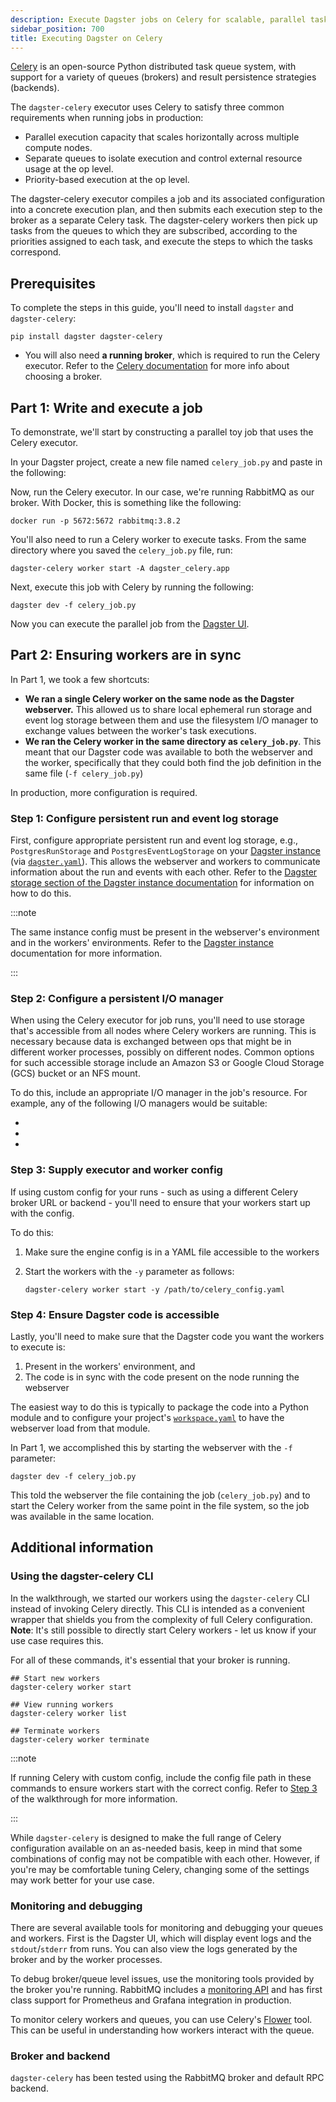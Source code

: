 ```yaml
---
description: Execute Dagster jobs on Celery for scalable, parallel task management.
sidebar_position: 700
title: Executing Dagster on Celery
---
```


[Celery](https://docs.celeryq.dev) is an open-source Python distributed task queue system, with support for a variety of queues (brokers) and result persistence strategies (backends).

The `dagster-celery` executor uses Celery to satisfy three common requirements when running jobs in production:

- Parallel execution capacity that scales horizontally across multiple compute nodes.
- Separate queues to isolate execution and control external resource usage at the op level.
- Priority-based execution at the op level.

The dagster-celery executor compiles a job and its associated configuration into a concrete execution plan, and then submits each execution step to the broker as a separate Celery task. The dagster-celery workers then pick up tasks from the queues to which they are subscribed, according to the priorities assigned to each task, and execute the steps to which the tasks correspond.

## Prerequisites

To complete the steps in this guide, you'll need to install `dagster` and `dagster-celery`:

```shell
pip install dagster dagster-celery
```

- You will also need **a running broker**, which is required to run the Celery executor. Refer to the [Celery documentation](https://docs.celeryq.dev/en/stable/getting-started/first-steps-with-celery.html#choosing-a-broker) for more info about choosing a broker.

## Part 1: Write and execute a job

To demonstrate, we'll start by constructing a parallel toy job that uses the Celery executor.

In your Dagster project, create a new file named `celery_job.py` and paste in the following:

<CodeExample path="docs_snippets/docs_snippets/deploying/celery_job.py" title="src/my_project/assets.py" />

Now, run the Celery executor. In our case, we're running RabbitMQ as our broker. With Docker, this is something like the following:

```shell
docker run -p 5672:5672 rabbitmq:3.8.2
```

You'll also need to run a Celery worker to execute tasks. From the same directory where you saved the `celery_job.py` file, run:

```shell
dagster-celery worker start -A dagster_celery.app
```

Next, execute this job with Celery by running the following:

```shell
dagster dev -f celery_job.py
```

Now you can execute the parallel job from the [Dagster UI](/guides/operate/webserver).

## Part 2: Ensuring workers are in sync

In Part 1, we took a few shortcuts:

- **We ran a single Celery worker on the same node as the Dagster webserver.** This allowed us to share local ephemeral run storage and event log storage between them and use the filesystem I/O manager to exchange values between the worker's task executions.
- **We ran the Celery worker in the same directory as `celery_job.py`**. This meant that our Dagster code was available to both the webserver and the worker, specifically that they could both find the job definition in the same file (`-f celery_job.py`)

In production, more configuration is required.

### Step 1: Configure persistent run and event log storage

First, configure appropriate persistent run and event log storage, e.g., `PostgresRunStorage` and `PostgresEventLogStorage` on your [Dagster instance](/deployment/oss/oss-instance-configuration) (via [`dagster.yaml`](/deployment/oss/dagster-yaml)). This allows the webserver and workers to communicate information about the run and events with each other. Refer to the [Dagster storage section of the Dagster instance documentation](/deployment/oss/oss-instance-configuration#dagster-storage) for information on how to do this.

:::note

The same instance config must be present in the webserver's environment and in the workers' environments. Refer to the [Dagster instance](/deployment/oss/oss-instance-configuration) documentation for more information.

:::

### Step 2: Configure a persistent I/O manager

When using the Celery executor for job runs, you'll need to use storage that's accessible from all nodes where Celery workers are running. This is necessary because data is exchanged between ops that might be in different worker processes, possibly on different nodes. Common options for such accessible storage include an Amazon S3 or Google Cloud Storage (GCS) bucket or an NFS mount.

To do this, include an appropriate I/O manager in the job's resource. For example, any of the following I/O managers would be suitable:

- <PyObject section="libraries" module="dagster_aws" object="s3.s3_pickle_io_manager" />
- <PyObject section="libraries" module="dagster_azure" object="adls2.adls2_pickle_io_manager" />
- <PyObject section="libraries" module="dagster_gcp" object="gcs_pickle_io_manager" />

### Step 3: Supply executor and worker config

If using custom config for your runs - such as using a different Celery broker URL or backend - you'll need to ensure that your workers start up with the config.

To do this:

1. Make sure the engine config is in a YAML file accessible to the workers
2. Start the workers with the `-y` parameter as follows:

   ```shell
   dagster-celery worker start -y /path/to/celery_config.yaml
   ```

### Step 4: Ensure Dagster code is accessible

Lastly, you'll need to make sure that the Dagster code you want the workers to execute is:

1. Present in the workers' environment, and
2. The code is in sync with the code present on the node running the webserver

The easiest way to do this is typically to package the code into a Python module and to configure your project's [`workspace.yaml`](/deployment/code-locatons/configuring-code-locations/workspace-yaml) to have the webserver load from that module.

In Part 1, we accomplished this by starting the webserver with the `-f` parameter:

```shell
dagster dev -f celery_job.py
```

This told the webserver the file containing the job (`celery_job.py`) and to start the Celery worker from the same point in the file system, so the job was available in the same location.

## Additional information

### Using the dagster-celery CLI

In the walkthrough, we started our workers using the `dagster-celery` CLI instead of invoking Celery directly. This CLI is intended as a convenient wrapper that shields you from the complexity of full Celery configuration. **Note**: It's still possible to directly start Celery workers - let us know if your use case requires this.

For all of these commands, it's essential that your broker is running.

```shell
## Start new workers
dagster-celery worker start

## View running workers
dagster-celery worker list

## Terminate workers
dagster-celery worker terminate
```

:::note

If running Celery with custom config, include the config file path in these commands to ensure workers start with the correct config. Refer to [Step 3](#step-3-supply-executor-and-worker-config) of the walkthrough for more information.

:::

While `dagster-celery` is designed to make the full range of Celery configuration available on an as-needed basis, keep in mind that some combinations of config may not be compatible with each other. However, if you're may be comfortable tuning Celery, changing some of the settings may work better for your use case.

### Monitoring and debugging

There are several available tools for monitoring and debugging your queues and workers. First is the Dagster UI, which will display event logs and the `stdout`/`stderr` from runs. You can also view the logs generated by the broker and by the worker processes.

To debug broker/queue level issues, use the monitoring tools provided by the broker you're running. RabbitMQ includes a [monitoring API](https://www.rabbitmq.com/monitoring.html) and has first class support for Prometheus and Grafana integration in production.

To monitor celery workers and queues, you can use Celery's [Flower](https://flower.readthedocs.io/en/latest) tool. This can be useful in understanding how workers interact with the queue.

### Broker and backend

`dagster-celery` has been tested using the RabbitMQ broker and default RPC backend.
